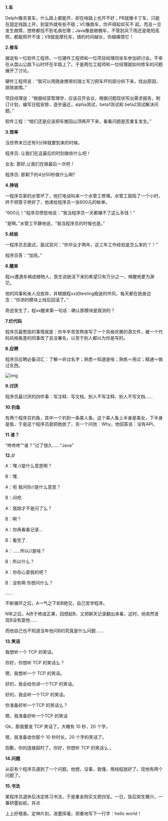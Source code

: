 **1.车**

Delphi像吉普车，什么路上都能开，却在啥路上也开不好；PB就像卡丁车，只能在固定线路上开，到室外就有些不稳；VC像跑车，你开得起却买不 起，而且一旦发生故障，想修都找不到毛病在哪；Java像是敞棚车，不管刮风下雨还是艳阳高照，都能照开不误；VB就是摩托车，骑的时间越长，你越痛恨它！

**2.修车**

据说有一位软件工程师，一位硬件工程师和一位项目经理同坐车参加研讨会。不幸在从盘山公路下山时坏在半路上了。于是两位工程师和一位经理就如何修车的问题 展开了讨论。

硬件工程师说：“我可以用随身携带的瑞士军刀把车坏的部分拆下来，找出原因，排除故障。”

项目经理说：“根据经营管理学，应该召开会议，根据问题现状写出需求报告，制订计划，编写日程安排，逐步逼近，alpha测试，beta1测试和 beta2测试解决问题。”

软件工程：“咱们还是应该把车推回山顶再开下来，看看问题是否重复发生。”

**3.效率**

当世界末日还有5分钟就要到来的时候。

程序员: 让我们在这最后的时刻做些什么吧！

女友: 那好,让我们在做最后一次吧！

程序员: 那剩下的4分50秒做什么啊?

**4.挣钱**

一程序员家的水管坏了，他打电话叫来一个水管工修理。水管工鼓捣了一个小时，终于把管子修好了，他递给程序员一张600元的帐单。

“600元！”程序员愤怒地说：“我当程序员一天都赚不了这么多钱！”

“是啊。”水管工平静地说，“我当程序员的时候也是。”

**5.经验**

一程序员去面试，面试官问：“你毕业才两年，这三年工作经验是怎么来的？！”

程序员答：“加班。”

**6.醒来**

程xx遭遇车祸成植物人，医生说她活下来的希望只有万分之一，唤醒他更为渺茫。

他的同事和亲人没放弃，并根据程xx对testing痴迷的作风，每天都在她身边念：“你测的模块上线后回滚了。”

奇迹发生了，程xx醒来第一句话：确认那模块是我测的？

**7.烂代码**

程序员最憋屈的事情就是：你辛辛苦苦熬夜写了一个风格优雅的源文件，被一个代码风格极差的同事改了且没署名，以至于别人都以为你是写的。

**8.应聘**

程序员应聘必备词汇：了解＝听过名字；熟悉＝知道是啥；熟练＝用过；精通＝做过东西。

![img](http://file.xiaoxiaofeng.site/blog/image/2022/07/01/20220701150332.png)

**9.讨厌**

程序员最讨厌的四件事：写注释、写文档、别人不写注释、别人不写文档……

**10.钓鱼**

有两个程序员钓鱼，其中一个钓到一条美人鱼，这个美人鱼上半身是美女，下半身是鱼，于是这个程序员就把她放了，另一个问他：Why，他回答说：没有API。

**11.谁？**

“咚咚咚”“谁？”过了很久……“Java”

**12.//**

A：嘿 //是什么意思啊？

B：嘿.

A：呃 我问你//是什么意思？

B：问吧.

A：我刚才不是问了么？

B：啊？

A：你再看看记录...

B：看完了.

A：......所以//是啥？

B：所以什么？

A：你存心耍我的吧？

B：没有啊 你想问什么？

……

不断循环之后，A一气之下和B绝交，自己苦学程序。

N年之后，A终于修成正果，回想起B，又把聊天记录翻出来看，这时，他突然发现B没有耍他……

而他自己也不知道当年他问B的究竟是什么问题……

**13.笑话**

我想听一个 TCP 的笑话。

你好，你想听 TCP 的笑话么？

嗯，我想听一个 TCP 的笑话。

好的，我会给你讲一个TCP 的笑话。

好的，我会听一个TCP 的笑话。

你准备好听一个TCP 的笑话么？

嗯，我准备好听一个TCP 的笑话

Ok，那我要发 TCP 笑话了。大概有 10 秒，20 个字。

嗯，我准备收你那个 10 秒时长，20 个字的笑话了。

抱歉，你的连接超时了。你好，你想听 TCP 的笑话么 。

**14.问题**

从前有个程序员遇到了一个问题。他想，没事，我懂，用线程就好了。现他有两个问题了。

**15.书法**

某程序员退休后决定练习书法，于是重金购买文房四宝。一日，饭后突生雅兴，一番研墨拟纸，并点

上上好檀香。定神片刻，泼墨挥毫，郑重地写下一行字：hello world！